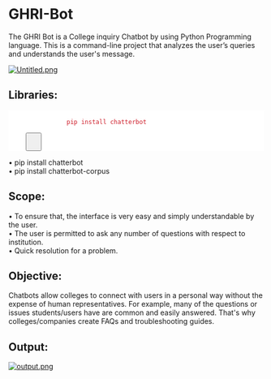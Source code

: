 # GHRI-Bot

The GHRI Bot is a College inquiry Chatbot by using Python Programming language. This is a command-line project that analyzes the user’s queries and understands the user's message.

[![Untitled.png](https://i.postimg.cc/RV39DLLq/Untitled.png)](https://postimg.cc/nCt6s75t)

## Libraries:

<pre class="shiki" style="background-color: #ffffff" height:"0" width:"1">
	<code>
				<span style="color: #CF222E">pip install chatterbot</span>
	</code>
	<button class="button-copy-code">
	</button>
</pre>
		

•	pip install chatterbot</br>
• pip install chatterbot-corpus

## Scope:

•	To ensure that, the interface is very easy and simply understandable by the user.</br>
•	The user is permitted to ask any number of questions with respect to institution.</br>
•	Quick resolution for a problem.

## Objective:

Chatbots allow colleges to connect with users in a personal way without the expense of human representatives. For example, many of the questions or issues students/users have are common and easily answered. That's why colleges/companies create FAQs and troubleshooting guides.

## Output:
[![output.png](https://i.postimg.cc/3RH5LHb8/output.png)](https://postimg.cc/t1DMT8jw)


